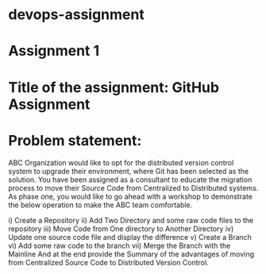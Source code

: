# devops-assignment
# Assignment 1
# Title of the assignment: GitHub Assignment
# Problem statement:
ABC Organization would like to opt for the distributed version control system to upgrade their environment, where Git has been selected as the solution.
You have been assigned as a consultant to educate the migration process to move their Source Code from Centralized to Distributed systems. As phase one, you would like to go ahead with a workshop to demonstrate the below operation to make the ABC team comfortable.

i) Create a Repository
ii) Add Two Directory and some raw code files to the repository
iii) Move Code from One directory to Another Directory
iv) Update one source code file and display the difference
v) Create a Branch
vi) Add some raw code to the branch
vii) Merge the Branch with the Mainline
And at the end provide the Summary of the advantages of moving from Centralized Source Code to Distributed Version Control.

